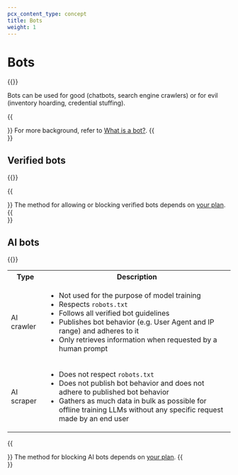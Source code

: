 ```yaml
---
pcx_content_type: concept
title: Bots
weight: 1
---
```


# Bots

{{<render file="_what-is-a-bot.md">}}
<br/>

Bots can be used for good (chatbots, search engine crawlers) or for evil (inventory hoarding, credential stuffing).

{{<Aside type="note" header="More information">}}
For more background, refer to [What is a bot?](https://www.cloudflare.com/learning/bots/what-is-a-bot/).
{{</Aside>}}

## Verified bots

{{<render file="_verified-bots.md">}}

{{<Aside type="note">}}
The method for allowing or blocking verified bots depends on [your plan](/bots/get-started/).
{{</Aside>}}

## AI bots

{{<render file="_ai-bots-definition.md" >}}
<br>
<table>
  <tbody>
    <tr>
      <th>Type</th>
      <th>Description</th>
    </tr>
    <tr>
      <td>AI crawler</td>
      <td>
        <ul>
          <li>Not used for the purpose of model training</li>
          <li>Respects <code>robots.txt</code></li>
          <li>Follows all verified bot guidelines</li>
          <li>Publishes bot behavior (e.g. User Agent and IP range) and adheres to it</li>
          <li>Only retrieves information when requested by a human prompt</li>
        </ul>
      </td>
    </tr>
    <tr>
      <td>AI scraper</td>
      <td>
      <ul>
          <li>Does not respect <code>robots.txt</code></li>
          <li>Does not publish bot behavior and does not adhere to published bot behavior</li>
          <li>Gathers as much data in bulk as possible for offline training LLMs without any specific request made by an end user</li>
        </ul>
      </td>
    </tr>
  </tbody>
</table>

{{<Aside type="note">}}
The method for blocking AI bots depends on [your plan](/bots/get-started/).
{{</Aside>}}